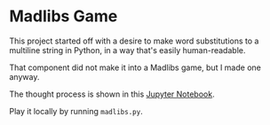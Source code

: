 # Madlibs Game

This project started off with a desire to make word substitutions to a multiline string in Python, in a way that's easily human-readable.

That component did not make it into a Madlibs game, but I made one anyway.

The thought process is shown in this [Jupyter Notebook](/madlibs.ipynb).

Play it locally by running `madlibs.py`.